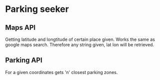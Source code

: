 # Parking seeker



## Maps API
Getting latitude and longtitude of certain place given. Works the same as google maps search. Therefore any string given, lat lon will be retrieved.

## Parking API
For a given coordinates gets 'n' closest parking zones. 

